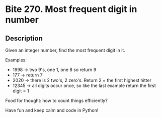 # Bite 270. Most frequent digit in number

## Description

Given an integer number, find the most frequent digit in it.

Examples:

* 1998 -> two 9's, one 1, one 8 so return 9
* 177 -> return 7
* 2020 -> there is 2 two's, 2 zero's. Return 2 = the first highest hitter
* 12345 -> all digits occur once, so like the last example return the first digit = 1

Food for thought: how to count things efficiently?

Have fun and keep calm and code in Python!